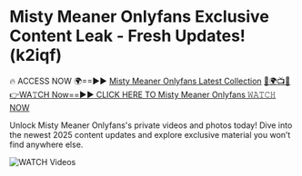 # Misty Meaner Onlyfans Exclusive Content Leak - Fresh Updates! (k2iqf)

🔥 ACCESS NOW 🌍==►► <a href="https://tinyurl.com/3fjeunct" rel="nofollow">Misty Meaner Onlyfans Latest Collection</a></h3>
[🔴🌍📺📱👉WA𝚃CH Now==►► CLICK HERE TO Misty Meaner Onlyfans 𝚆𝙰𝚃𝙲𝙷 NOW](https://tinyurl.com/3fjeunct)

Unlock Misty Meaner Onlyfans's private videos and photos today! Dive into the newest 2025 content updates and explore exclusive material you won’t find anywhere else.


<a href="https://tinyurl.com/3fjeunct" rel="nofollow" data-target="animated-image.originalLink"><img src="https://camo.githubusercontent.com/8a4f000d20f83aca3bf7ec5f350d767afa0574a8a352519fd8cfa583a6f93a33/68747470733a2f2f692e696d6775722e636f6d2f644a486b345a712e676966" alt="WATCH Videos" data-canonical-src="https://i.imgur.com/dJHk4Zq.gif" style="max-width: 100%; display: inline-block;" data-target="animated-image.originalImage"></a>
